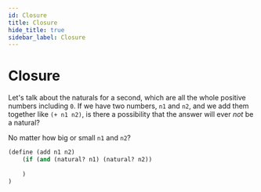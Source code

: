 ```yaml
---
id: Closure
title: Closure
hide_title: true
sidebar_label: Closure
---
```


# Closure

Let's talk about the naturals for a second, which are all the whole positive
numbers including `0`. If we have two numbers, `n1` and `n2`, and we add them
together like `(+ n1 n2)`, is there a possibility that the answer will ever 
_not_ be a natural?

No matter how big or small `n1` and `n2`?

``` clojure
(define (add n1 n2)
    (if (and (natural? n1) (natural? n2))
            
    )
)
```
